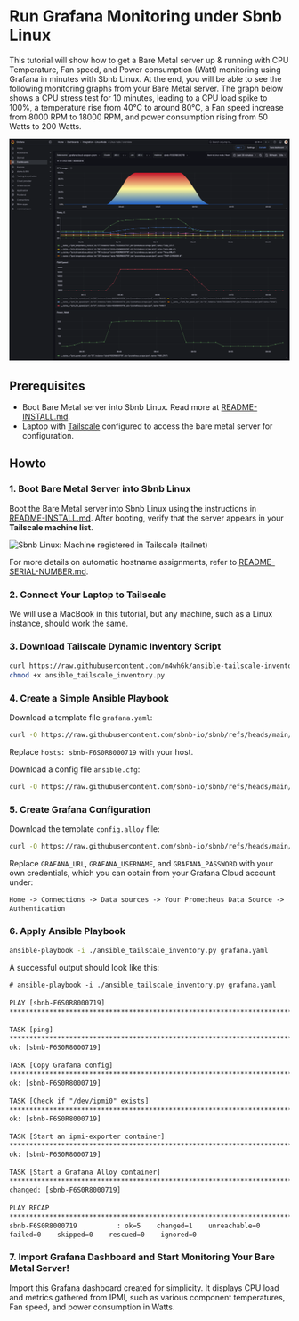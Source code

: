 # Run Grafana Monitoring under Sbnb Linux

This tutorial will show how to get a Bare Metal server up & running with CPU Temperature, Fan speed, and Power consumption (Watt) monitoring using Grafana in minutes with Sbnb Linux. At the end, you will be able to see the following monitoring graphs from your Bare Metal server. The graph below shows a CPU stress test for 10 minutes, leading to a CPU load spike to 100%, a temperature rise from 40°C to around 80°C, a Fan speed increase from 8000 RPM to 18000 RPM, and power consumption rising from 50 Watts to 200 Watts.  

![Sbnb Linux: Monitoring CPU Temp, FAN speed, Power consumption (Watt) with Grafana](images/sbnb-grafana-cpu-temp-power.png)

## Prerequisites
- Boot Bare Metal server into Sbnb Linux. Read more at [README-INSTALL.md](README-INSTALL.md).
- Laptop with [Tailscale](https://tailscale.com/) configured to access the bare metal server for configuration.

## Howto

### 1. Boot Bare Metal Server into Sbnb Linux
Boot the Bare Metal server into Sbnb Linux using the instructions in [README-INSTALL.md](README-INSTALL.md). After booting, verify that the server appears in your **Tailscale machine list**.

![Sbnb Linux: Machine registered in Tailscale (tailnet)](images/serial-number-tailscale.png)

For more details on automatic hostname assignments, refer to [README-SERIAL-NUMBER.md](README-SERIAL-NUMBER.md).

### 2. Connect Your Laptop to Tailscale
We will use a MacBook in this tutorial, but any machine, such as a Linux instance, should work the same.

### 3. Download Tailscale Dynamic Inventory Script
```sh
curl https://raw.githubusercontent.com/m4wh6k/ansible-tailscale-inventory/refs/heads/main/ansible_tailscale_inventory.py -O
chmod +x ansible_tailscale_inventory.py
```

### 4. Create a Simple Ansible Playbook
Download a template file `grafana.yaml`:
```sh
curl -O https://raw.githubusercontent.com/sbnb-io/sbnb/refs/heads/main/misc/grafana.yaml
```

Replace `hosts: sbnb-F6S0R8000719` with your host.

Download a config file `ansible.cfg`:
```sh
curl -O https://raw.githubusercontent.com/sbnb-io/sbnb/refs/heads/main/misc/ansible.cfg
```

### 5. Create Grafana Configuration

Download the template `config.alloy` file:
```sh
curl -O https://raw.githubusercontent.com/sbnb-io/sbnb/refs/heads/main/misc/config.alloy
```

Replace `GRAFANA_URL`, `GRAFANA_USERNAME`, and `GRAFANA_PASSWORD` with your own credentials, which you can obtain from your Grafana Cloud account under:

```
Home -> Connections -> Data sources -> Your Prometheus Data Source -> Authentication
```

### 6. Apply Ansible Playbook
```sh
ansible-playbook -i ./ansible_tailscale_inventory.py grafana.yaml
```

A successful output should look like this:
```
# ansible-playbook -i ./ansible_tailscale_inventory.py grafana.yaml

PLAY [sbnb-F6S0R8000719] **********************************************************************************************************************

TASK [ping] ***********************************************************************************************************************************
ok: [sbnb-F6S0R8000719]

TASK [Copy Grafana config] ********************************************************************************************************************
ok: [sbnb-F6S0R8000719]

TASK [Check if "/dev/ipmi0" exists] ************************************************************************************************************
ok: [sbnb-F6S0R8000719]

TASK [Start an ipmi-exporter container] ********************************************************************************************************
ok: [sbnb-F6S0R8000719]

TASK [Start a Grafana Alloy container] ********************************************************************************************************
changed: [sbnb-F6S0R8000719]

PLAY RECAP ************************************************************************************************************************************
sbnb-F6S0R8000719          : ok=5    changed=1    unreachable=0    failed=0    skipped=0    rescued=0    ignored=0   
```

### 7. Import Grafana Dashboard and Start Monitoring Your Bare Metal Server!
Import this Grafana dashboard created for simplicity. It displays CPU load and metrics gathered from IPMI, such as various component temperatures, Fan speed, and power consumption in Watts.

